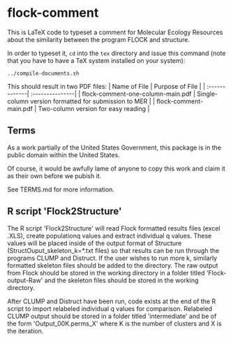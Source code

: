 # flock-comment

This is LaTeX code to typeset a comment for Molecular Ecology Resources
about the similarity between the program FLOCK and structure.

In order to typeset it, `cd` into the `tex` directory and issue this
command (note that you have to have a TeX system installed on your
system):
```
../compile-documents.sh
```
This should result in two PDF files:
| Name of File  | Purpose of File |
| :-------------| :---------------|
| flock-comment-one-column-main.pdf   |  Single-column version formatted for submission to MER |
| flock-comment-main.pdf              |  Two-column version for easy reading                   |



## Terms 

As a work partially of the United States Government, this package is in the
public domain within the United States. 

Of course, it would be awfully lame of anyone to copy this work and claim it as their
own before we pubish it.

See TERMS.md for more information.

## R script 'Flock2Structure' 
The R script 'Flock2Structure' will read Flock formatted results files (excel .XLS), 
create populationq values and extract individual q values. These values will be 
placed inside of the output format of Structure (StructOuput_skeleton_k=*.txt files) 
so that results can be run through the programs CLUMP and Distruct. If the user wishes
to run more k, similarly formatted skeleton files should be added to the directory.
The raw output from Flock should be stored in the working directory in a folder 
titled 'Flock-output-Raw' and the skeleton files should be stored in the working directory. 

After CLUMP and Distruct have been run, code exists at the end of the R script to 
import relabeled individual q values for comparison. Relabeled CLUMP output
should be stored in a folder titled 'intermediate' and  be of the form 
'Output_00K.perms_X' where K is the number of clusters and X is the iteration.


